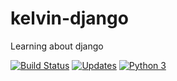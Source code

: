# kelvin-django
Learning about django

[![Build Status](https://travis-ci.org/kelvin-torres/kelvin-django.svg?branch=master)](https://travis-ci.org/kelvin-torres/kelvin-django)
[![Updates](https://pyup.io/repos/github/kelvin-torres/kelvin-django/shield.svg)](https://pyup.io/repos/github/kelvin-torres/kelvin-django/)
[![Python 3](https://pyup.io/repos/github/kelvin-torres/kelvin-django/python-3-shield.svg)](https://pyup.io/repos/github/kelvin-torres/kelvin-django/)
